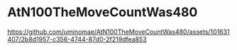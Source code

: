 # AtN100TheMoveCountWas480

https://github.com/uminomae/AtN100TheMoveCountWas480/assets/101631407/2b8d1957-c356-4744-87d0-2f219dfea853

